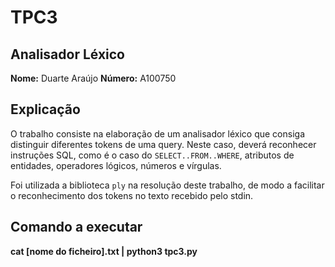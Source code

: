 # TPC3

## Analisador Léxico

**Nome:** Duarte Araújo
**Número:** A100750

## Explicação

O trabalho consiste na elaboração de um analisador léxico que consiga distinguir diferentes tokens de uma query. Neste caso, deverá reconhecer instruções SQL, como é o caso do `SELECT..FROM..WHERE`, atributos de entidades, operadores lógicos, números e vírgulas.

Foi utilizada a biblioteca `ply` na resolução deste trabalho, de modo a facilitar o reconhecimento dos tokens no texto recebido pelo stdin.

## Comando a executar

**cat [nome do ficheiro].txt | python3 tpc3.py**
